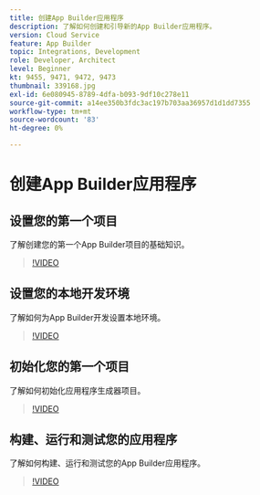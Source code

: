 ```yaml
---
title: 创建App Builder应用程序
description: 了解如何创建和引导新的App Builder应用程序。
version: Cloud Service
feature: App Builder
topic: Integrations, Development
role: Developer, Architect
level: Beginner
kt: 9455, 9471, 9472, 9473
thumbnail: 339168.jpg
exl-id: 6e080945-8789-4dfa-b093-9df10c278e11
source-git-commit: a14ee350b3fdc3ac197b703aa36957d1d1dd7355
workflow-type: tm+mt
source-wordcount: '83'
ht-degree: 0%

---
```


# 创建App Builder应用程序

## 设置您的第一个项目

了解创建您的第一个App Builder项目的基础知识。

>[!VIDEO](https://video.tv.adobe.com/v/339168/?quality=12&learn=on)

## 设置您的本地开发环境

了解如何为App Builder开发设置本地环境。

>[!VIDEO](https://video.tv.adobe.com/v/339169/?quality=12&learn=on)

## 初始化您的第一个项目

了解如何初始化应用程序生成器项目。

>[!VIDEO](https://video.tv.adobe.com/v/339170/?quality=12&learn=on)

## 构建、运行和测试您的应用程序

了解如何构建、运行和测试您的App Builder应用程序。

>[!VIDEO](https://video.tv.adobe.com/v/339171/?quality=12&learn=on)
